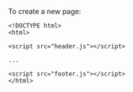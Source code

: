 To create a new page:

```
<!DOCTYPE html>
<html>

<script src="header.js"></script>

...

<script src="footer.js"></script>
</html>
```